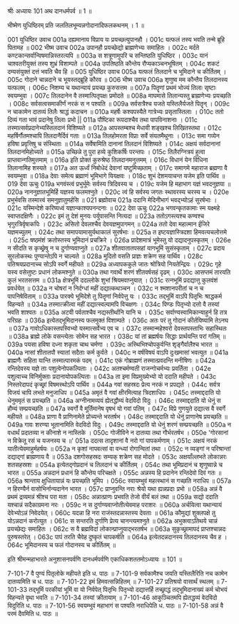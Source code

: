 श्रीः
अध्यायः 101
अथ दानधर्मपर्व ॥ 1 ॥

भीष्मेण युधिष्ठिरम् प्रति जलतिलभूम्यन्नगोदानादिफलकथनम् । 1 ॥

001	युधिष्ठिर उवाच 
001a	दह्यमानाय विप्राय यः प्रयच्छत्युपानहौ ।
001c	यत्फलं तस्य भवति तन्मे ब्रूहि पितामह ॥
002	भीष्म उवाच 
002a	उपानहौ प्रयच्छेद्यो ब्राह्मणेभ्यः समाहितः ।
002c	मर्दते कण्टकान्सर्वान्विषमान्निस्तरत्यपि ॥
003a	स शत्रूणामुपरि च सन्तिष्ठति युधिष्ठिर ।
003c	यानं चाश्वतरीयुक्तं तस्य शुभ्रं विशाम्पते ॥
004a	उपतिष्ठति कौन्तेय रौप्यकाञ्चनभूषितम् ।
004c	शकटं दम्यसंयुक्तं दत्तं भवति चैव हि ॥
005	युधिष्ठिर उवाच 
005a	यत्फलं तिलदाने च भूमिदाने च कीर्तितम् ।
005c	गोदाने चान्नदाने च भूयस्तद्ब्रूहि कौरव ॥
006	भीष्म उवाच 
006a	शृणुष्व मम कौन्तैय तिलदानस्य यत्फलम् ।
006c	निशम्य च यथान्यायं प्रयच्छ कुरुसत्तम ॥
007a	पितॄणां प्रथमं भोज्यं तिलाः सृष्टाः स्वयम्भुवा ।
007c	तिलदानेन वै तस्मात्पितृपक्षः प्रमोदते ॥
008a	माघमासे तिलान्यस्तु ब्राह्मणेभ्यः प्रयच्छति ।
008c	सर्वसत्वसमाकीर्णं नरकं स न पश्यति ॥
009a	सर्वसत्रैश्च यजते यस्तिलैर्यजते पितॄन् ।
009c	न चाकामेन दातव्यं तिलैः श्राद्धं कदाचन ॥
010a	महर्षेः कश्यपस्यैते गात्रेभ्यः प्रसृतास्तिलाः ।
010c	ततो दिव्यं गता भावं प्रदानेषु तिलाः प्रभो ||
011a	पौष्टिका रूपदाश्चैव तथा पापविनाशनाः ।
011c	तस्मात्सर्वप्रदानेभ्यस्तिलदानं विशिष्यते ॥
012a	आपस्तम्बश्च मेधावी शङ्खश्च लिखितस्तथा ।
012c	महर्षिर्गौतमश्चापि तिलदानैर्दिवं गताः ॥
013a	तिलहोमरता विप्राः सर्वे संयतमैथुनाः ।
013c	समा गव्येन हविषा प्रवृत्तिषु च संस्थिताः ॥
014a	सर्वेषामिति दानानां तिलदानं विशिष्यते ।
014c	अक्षयं सर्वदानानां तिलदानमिहोच्यते ॥
015a	उच्छिन्ने तु पुरा हव्ये कुशिकर्षिः परन्तपः ।
015c	तिलैरग्नित्रयं हुत्वा प्राप्तवान्गतिमुत्तमाम् ॥
016a	इति प्रोक्तं कुरुश्रेष्ठ तिलदानमनुत्तमम् ।
016c	विधानं येन विधिना तिलानामिह शस्यते ॥
017a	अत ऊर्ध्वं निबोधेदं देवानां यष्टुमिच्छताम् ।
017c	समागमे महाराज ब्रह्मणा वै स्वयम्भुवा ॥
018a	देवाः समेत्य ब्रह्माणं भूमिभागे यियक्षवः ।
018c	शुभं देशमयाचन्त यजेम इति पार्थिव ॥
019	देवा ऊचुः 
019a	भगवंस्त्वं प्रभुर्भूमेः सर्वस्य त्रिदिवस्य च ।
019c	यजेम हि महाभाग यज्ञं भवदनुज्ञया ॥
020a	नाननुज्ञातभूमिर्हि यज्ञस्य फलमश्नुते ।
020c	त्वं हि सर्वस्य जगतः स्थावरस्य चरस्य च ।
020e	प्रभुर्भवसि तस्मात्त्वं समनुज्ञातुमर्हसि ॥
021	ब्रह्मोवाच 
021a	ददानि मेदिनीभागं भवद्भ्योऽहं सुरर्षभाः ।
021c	यस्मिन्देशे करिष्यध्वं यज्ञान्काश्यपनन्दनाः ॥
022	देवा ऊचुः 
022a	भगवन्कृतकामाः स्म यक्ष्महे स्वाप्तदक्षिणैः ।
022c	इमं तु देशं मुनयः पर्युपासन्ति नित्यदा ॥
023a	ततोऽगस्त्यश्च कण्वश्च भृगुरत्रिर्वृषाकपिः ।
023c	असितो देवलश्चैव देवयज्ञमुपागमन् ॥
024a	ततो देवा महात्मान ईजिरे यज्ञमच्युतम् ।
024c	तथा समापयामासुर्यथाकालं सुरर्षभाः ॥
025a	त इष्टयज्ञास्त्रिदशा हिमवत्यचलोत्तमे ।
025c	षष्ठमंशं क्रतोस्तस्य भूमिदानं प्रचक्रिरे ।
026a	प्रादेशमात्रं भूमेस्तु यो दद्यादनुपस्कृतम् ।
026e	न सीदति स कृच्छ्रेषु न च दुर्गाण्यवाप्नुते ॥
027a	शीतवातातपसहां यागभूमिं सुसंस्कृताम् ।
027c	प्रदाय सुरलोकस्थः पुण्यान्तेऽपि न चाल्यते ॥
028a	मुदितो वसति प्राज्ञः शक्रेण सह पार्थिव ।
028c	पतिश्रयप्रदानाच्च सोऽपि स्वर्गे महीयते ॥
029a	अध्यापककुले जातः श्रोत्रियो नियतेन्द्रियः ।
029c	गृहे यस्य वसेत्तुष्टः प्रधानं लोकमश्नुते ॥
030a	तथा गवार्थे शरणं शीतवर्षसहं दृढम् ।
030c	आसप्तमं तारयति कुलं भरतसत्तम ॥
031a	क्षेत्रभूमिं ददल्लोके शुभां श्रियमवाप्नुयात् ।
031c	रत्नभूमिं प्रदद्यात्तु कुलवंशं प्रवर्धयेत् ॥
032a	न चोषरां न निर्दग्धां महीं दद्यात्कथञ्चन ।
032c	न श्मशानपरीतां च न च पापनिषेविताम् ॥
033a	पारक्ये भूमिदेशे तु पितॄणां निर्वपेत्तु यः ।
033c	तद्भूमिं वाऽपि पितृभिः श्राद्धकर्म विहन्यते ॥
034a	तस्मात्क्रीत्वा महीं दद्यात्स्वल्पामपि विचक्षणः ।
034c	पिण्डः पितृभ्यो दत्तो वै तस्यां भवति शाश्वतः ॥
035a	अटवी पर्वताश्चैव नद्यस्तीर्थानि यानि च ।
035c	सर्वाण्यस्वामिकान्याहुर्न हि तत्र परिग्रहः ॥
036a	इत्येतद्भूमिदानस्य फलमुक्तं विशाम्पते ।
036c	अतः परं तु गोदानं कीर्तयिष्यामि तेऽनघ ॥
037a	गावोऽधिकास्तपस्विभ्यो यस्मात्सर्वेभ्य एव च ।
037c	तस्मान्महेश्वरो देवस्तपस्ताभिः सहास्थितः ॥
038a	ब्राह्मे लोके वसन्त्येताः सोमेन सह भारत ।
038c	यां तां ब्रह्मर्षयः सिद्धाः प्रार्थयन्ति परां गतिम् ॥
039a	पयसा हविषा दध्ना शकृता चाथ चर्मणा ।
039c	अस्थिभिश्चोपकुर्वन्ति शृङ्गैर्वालैश्च भारत ॥
040a	नासां शीतातपौ स्यातां सदैताः कर्म कुर्वते ।
040c	न वर्षविषयं वाऽपि दुःखमासां भवत्युत ॥
041a	ब्राह्मणैः सहिता यान्ति तस्मात्पारमकं पदम् ।
041c	एकं गोब्राह्मणं तस्मात्प्रवदन्ति मनीषिणः ॥
042a	रन्तिदेवस्य यज्ञे ताः पशुत्वेनोपकल्पिताः ।
042c	अतश्चर्मण्वती राजन्गोचर्मभ्यः प्रवर्तिता ।
042e	पशुत्वाच्च विनिर्मुक्ताः प्रदानायोपकल्पिताः ॥
043a	ता इमा विप्रमुख्येभ्यो यो ददाति महीपते ।
043c	निस्तरेदापदं कृच्छ्रां विषमस्थोऽपि पार्थिव ॥
044a	गवां सहस्रदः प्रेत्य नरकं न प्रपद्यते ।
044c	सर्वत्र विजयं चापि लभते मनुजाधिप ॥
045a	अमृतं वै गवां क्षीरमित्याह त्रिदशाधिपः ।
045c	तस्माद्ददाति यो धेनुममृतं स प्रयच्छति ॥
046a	अग्नीनामव्ययं ह्येतद्धौम्यं वेदविदो विदुः ।
046c	तस्माद्ददाति यो धेनुं स हौम्यं सम्प्रयच्छति ॥
047a	स्वर्गो वै मूर्तिमानेष वृषभं यो गवां पतिम् ।
047c	विप्रे गुणयुते दद्यात्स वै स्वर्गे महीयते ॥
048a	प्राणा वै प्राणिनामेते प्रोच्यन्ते भरतर्षभ ।
048c	तस्माद्ददाति यो धेनुं प्राणानेष प्रयच्छति ॥
049a	गावः शरण्या भूतानामिति वेदविदो विदुः ।
049c	तस्माद्ददाति यो धेनुं शरणं सम्प्रयच्छति ॥
050a	न वधार्थं प्रदातव्या न कीनाशे न नास्तिके ।
050c	गोजीविने न दातव्या तथा गौर्भरतर्षभ ।
050e	'गोरसानां न विक्रेतू रसं च यजनस्य च ॥'
051a	ददत्स तादृशानां वै नरो गां पापकर्मणाम् ।
051c	अक्षयं नरकं यातीत्येवमाहुर्महर्षयः ॥
052a	न कृशां नापवत्सां वा वन्ध्यां रोगान्वितां तथा ।
052c	न व्यङ्गां न परिश्रान्तां दद्याद्गां ब्राह्मणाय वै ॥
053a	दशगोसहस्रदः सम्यक् शक्रेण सह मोदते ।
053c	अक्षयाँल्लभते लोकान्नरः शतसहस्रशः ॥
054a	इत्येतद्गोप्रदानं च तिलदानं च कीर्तितम् ।
054c	तथा भूमिप्रदानं च शृणुष्वान्ने च भारत ॥
055a	अन्नदानं प्रधानं हि कौन्तेय परिचक्षते ।
055c	अन्नस्य हि प्रदानेन रन्तिदेवो दिवं गतः ॥
056a	श्रान्ताय क्षुधितायान्नं यः प्रयच्छति भूमिप ।
056c	स्वायम्भुवं महत्स्थानं स गच्छति नराधिप ॥
057a	न हिरण्यैर्न वासोभिर्नान्यदानेन भारत ।
057c	प्राप्नुवन्ति नराः श्रेयो यथा ह्यन्नप्रदाः प्रभो ॥
058a	अन्नं वै प्रथमं द्रव्यमन्नं श्रीश्च परा मता ।
058c	अन्नात्प्राणः प्रभवति तेजो वीर्यं बलं तथा ॥
059a	सद्यो ददाति यश्चान्नं सदैकाग्रमना नरः ।
059c	न स दुर्गाण्यवाप्नोतीत्येवमाह पराशरः ॥
060a	अर्चयित्वा यथान्यायं देवेभ्योऽन्नं निवेदयेत् ।
060c	यदन्ना हि नरा राजंस्तदन्नास्तस्य देवताः ॥
061a	कौमुद्यां शुक्लपक्षे तु योऽन्नदानं करोत्युत ।
061c	स सन्तरति दुर्गाणि प्रेत्य चानन्त्यमश्नुते ॥
062a	अभुक्त्वाऽतिथये चान्नं प्रयच्छेद्यः समाहितः ।
062c	स वै ब्रह्मविदां लोकान्प्राप्नुयाद्भरतर्षभ ॥
063a	सुकृच्छ्रामापदं प्राप्तश्चान्नदः पुरुषस्तरेत् ।
063c	पापं तरति चैवेह दुष्कृतं चापकर्षति ॥
064a	इत्येतदन्नदानस्य तिलदानस्य चैव ह ।
064c	भूमिदानस्य च फलं गोदानस्य च कीर्तितम् ॥ 

इति श्रीमन्महाभारते अनुशासनपर्वणि दानधर्मपर्वणि एकाधिकशततमोऽध्यायः ॥ 101 ॥

7-101-7 वै पुण्यं पितृलोके महीयते इति ध. पाठः ॥ 7-101-9 सर्वकामैश्च जयति यस्तिलैरिति नच कामेन दातव्यमिति च ध. पाठः ॥ 7-101-22 इमं हिमवत्सन्निहितम् ॥ 7-101-27 प्रतिश्रयो वासार्थं स्थलम् ॥ 7-101-33 तद्भूमिं परकीयां भूमिं वा यो निर्वपेत् पितृभिः पितृभ्यो दद्यात्तर्हि तच्छ्राद्धं तद्भूमिदानाख्यं कर्म चोभयं विहन्यते वृथा भवति ॥ 7-101-34 तस्यां क्रीतायाम् ॥ 7-101-46 आकुञ्चितमपि ह्येतद्धव्यं वेदविदो विदुरिति ध. पाठः ॥ 7-101-56 स्वयम्भुवं महाभागं स पश्यति नराधिपेति ध. पाठः ॥ 7-101-58 अन्नं वै परमं दैवमिति ध. पाठः ॥
